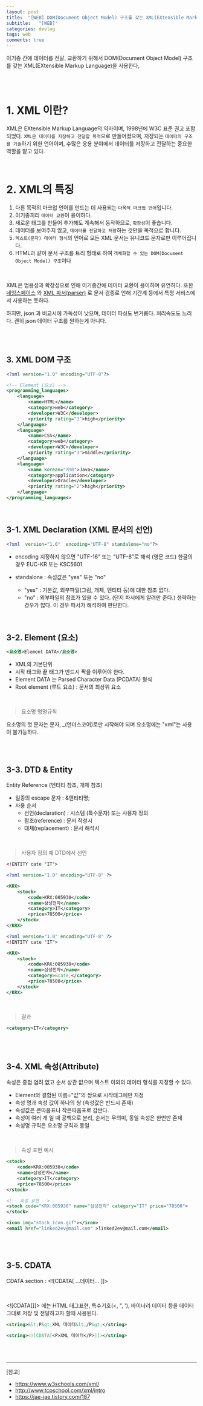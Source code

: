 ```yaml
---
layout: post
title:  "[WEB] DOM(Document Object Model) 구조를 갖는 XML(EXtensible Markup Language)"
subtitle:   "[WEB]"
categories: devlog
tags: web
comments: true
---
```


이기종 간에 데이터를 전달, 교환하기 위해서 DOM(Document Object Model) 구조를 갖는 XML(EXtensible Markup Language)을 사용한다,

<br><br>


# 1. XML 이란?

XML은 EXtensible Markup Language의 약자이며, 1998년에 W3C 표준 권고 포함되었다. `XML은 데이터를 저장하고 전달할 목적`으로 만들어졌으며, 저장되는 `데이터의 구조를 기술`하기 위한 언어이며, 수많은 응용 분야에서 데이터를 저장하고 전달하는 중요한 역할을 맡고 있다.

<br>


# 2. XML의 특징

1. 다른 목적의 마크업 언어를 만드는 데 사용되는 `다목적 마크업 언어`입니다.
2. 이기종끼리 `데이터 교환`이 용이하다.
3. 새로운 태그를 만들어 추가해도 계속해서 동작하므로, `확장성`이 좋습니다.
4. 데이터를 보여주지 않고, `데이터를 전달하고 저장`하는 것만을 목적으로 합니다.
5. `텍스트(문자) 데이터 형식`의 언어로 모든 XML 문서는 유니코드 문자로만 이루어집니다.
6. HTML과 같이 문서 구조를 트리 형태로 하여 `객체화할 수 있는 DOM(Document Object Model) 구조`이다

<br>

XML은 범용성과 확장성으로 인해 이기종간에 데이터 교환이 용이하며 유연하다. 또한 [네임스페이스](http://tcpschool.com/xml/xml_basic_namespace) 와 [XML 파서(parser)](http://tcpschool.com/xml/xml_basic_document) 로 문서 검증로 인해 기간계 등에서 특정 서비스에서 사용하는 듯하다.

하지만, json 과 비교시에 가독성이 낮으며, 데이터 파싱도 번거롭다. 처리속도도 느리다. 괜히 json 데이터 구조를 원하는게 아니다.


<br><br>


## 3. XML DOM 구조 
 
```xml
<?xml version="1.0" encoding="UTF-8"?>

<!-- Element (요소) -->
<programming_languages>
    <language>
        <name>HTML</name>
        <category>web</category>
        <developer>W3C</developer>
        <priority rating="1">high</priority>
    </language>
    <language>
        <name>CSS</name>
        <category>web</category>
        <developer>W3C</developer>
        <priority rating="3">middle</priority>
    </language>
    <language>
        <name korean="자바">Java</name>
        <category>application</category>
        <developer>Oracle</developer>
        <priority rating="2">high</priority>
    </language>
</programming_languages>
```

<br>


## 3-1. XML Declaration (XML 문서의 선언)

```xml
<?xml  version="1.0"  encoding="UTF-8" standalone="no"?>
```

- encoding
지정하지 않으면 "UTF-16" 또는 "UTF-8"로 해석 (영문 코드)
한글의 경우 EUC-KR 또는 KSC5601

- standalone : 속성값은 "yes" 또는 "no"
    - "yes" : 기본값, 외부파일(그림, 개체, 엔티티 등)에 대한 참조 없다.
    - "no" : 외부파일의 참조가 있을 수 있다. (단지 파서에게  알려만 준다.)
생략하는 경우가 많다. 이 경우 파서가 해석하여 판단한다.

<br>

## 3-2. Element (요소)

```xml
<요소명>Element DATA</요소명>
```
- XML의 기본단위
- 시작 태그와 끝 태그가 반드시 짝을 이루어야 한다.
- Element DATA 는 Parsed Character Data (PCDATA) 형식
- Root element (루트 요소) : 문서의 최상위 요소

<br>

> 요소명 명명규칙

요소명의 첫 문자는 문자, _(언더스코어)로만 시작해야 되며 요소명에는 "xml"는 사용이 불가능하다.

<br><br>


## 3-3. DTD & Entity

Entity Reference (엔티티 참조, 개체 참조)
- 일종의 escape 문자 : &엔티티명;
- 사용 순서
    - 선언(declaration) : 시스템 (특수문자) 또는 사용자 정의
    - 참조(reference) : 문서 작성시
    - 대체(replacement) : 문서 해석시

<br>

> 사용자 정의 예 DTD에서 선언

```xml
<!ENTITY cate "IT">
```

```xml
<?xml version="1.0" encoding="UTF-8" ?>

<KRX>
    <stock>
        <code>KRX:005930</code>
        <name>삼성전자</name>
        <category>IT</category>
        <price>78500</price>
    </stock>
</KRX>
```

```xml
<?xml version="1.0" encoding="UTF-8" ?>
<!ENTITY cate "IT">

<KRX>
    <stock>
        <code>KRX:005930</code>
        <name>삼성전자</name>
        <category>&cate;</category>
        <price>78500</price>
    </stock>
</KRX>
```

<br>

> 결과

```xml
<category>IT</category>
```

<br><br>


## 3-4. XML 속성(Attribute)

속성은 중첩 염려 없고 순서 상관 없으며 텍스트 이외의 데이터 형식를 지정할 수 있다.

- Element와 결합된 이름="값"의 쌍으로 시작태그에만 지정
- 속성 명과 속성 값이 하나의 쌍 (속성값은 반드시 존재)
- 속성값은 큰따옴표나 작은따옴표로 감싼다.
- 속성이 여러 개 일 때 공백으로 분리, 순서는 무의미, 동일 속성은 한번만 존재
- 속성명 규칙은 요소명 규칙과 동일

<br>

> 속성 표현 예시

```xml
<stock>
	<code>KRX:005930</code>
	<name>삼성전자</name>
	<category>IT</category>
	<price>78500</price>
</stock>

<!-- 속성 표현 -->
<stock code="KRX:005930" name="삼성전자" category="IT" price="78500">
</stock>
```

```xml
<icon img="stock_icon.gif"></icon>
<email href="linked2ev@mail.com" >linked2ev@mail.com</email>
```

<br><br>


## 3-5. CDATA

CDATA section : \<![CDATA[ ...데이터... ]]>

<br>

\<![CDATA[]]> 에는 HTML 태그표현, 특수기호(<, ", '), 바이너리 데이터 등을 데이터 그대로 저장 및 전달하고자 할때 사용된다.


```xml
<string>&lt;P&gt;XML 데이터&lt;/P&gt;</string>
```

```xml
<string><![CDATA[<P>XML 데이터</P>]]></string>
```

<br><br>

---
[참고]

- https://www.w3schools.com/xml/
- http://www.tcpschool.com/xml/intro
- https://jae-jae.tistory.com/187

